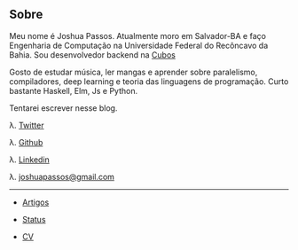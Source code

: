 ## Sobre


Meu nome é Joshua Passos. Atualmente moro em Salvador-BA e faço Engenharia de Computação na Universidade Federal do Recôncavo da Bahia. Sou desenvolvedor backend na [Cubos](http://cubos.io)

Gosto de estudar música, ler mangas e aprender sobre paralelismo, compiladores, deep learning e teoria das linguagens de programação. Curto bastante Haskell, Elm, Js e Python.

Tentarei escrever nesse blog.

λ. [Twitter](https://twitter.com/joshuapassos)

λ. [Github](https://github.com/joshuapassos/)

λ. [Linkedin](https://www.linkedin.com/in/joshua-passos-a28b74b3)

λ. [joshuapassos@gmail.com](mailto:joshuapassos@gmail.com)


-------------

- [Artigos](#artigos)

- [Status](#stats)

- [CV](#CV)
